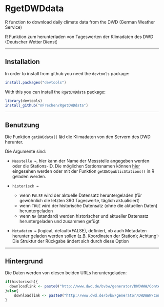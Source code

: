 RgetDWDdata
===========

R function to download daily climate data from the DWD (German Weather Service)

R Funktion zum herunterladen von Tageswerten der Klimadaten des DWD (Deutscher Wetter Dienst)

*************
## Installation
In order to install from github you need the ```devtools``` package:
```R
install.packages("devtools")
```
With this you can install the ```RgetDWDdata``` package:
```R
library(devtools)
install_github("nFrechen/RgetDWDdata")
```



*************

## Benutzung

Die Funktion `getDWDdata()` läd die Klimadaten von den Servern des DWD herunter.

Die Argumente sind:

* `Messtelle =`, hier kann der Name der Messstelle angegeben werden oder die Stations-ID. Die möglichen Stationsnamen können [hier][1] eingesehen werden oder mit der Funktion `getDWDpublicStations()` in R geladen werden.
  
* `historisch =`
    + wenn `FALSE` wird der aktuelle Datensatz heruntergeladen (für gewöhnlich die letzten 360 Tageswerte, täglich aktualisiert)
    + wenn `TRUE` wird der historische Datensatz (ohne die aktuellen Daten) heruntergeladen
    + wenn `NA` (standard) werden historischer und aktueller Datensatz heruntergeladen und zusammen gefügt

* `Metadaten =` (logical, default=FALSE), definiert, ob auch Metadaten herunter geladen werden sollen (z.B. Koordinaten der Station); Achtung!: Die Struktur der Rückgabe ändert sich durch diese Option

--------

## Hintergrund

Die Daten werden von diesen beiden URLs heruntergeladen:
```r
if(historisch){
  downloadlink <- paste0("http://www.dwd.de/bvbw/generator/DWDWWW/Content/Oeffentlichkeit/KU/KU2/KU21/klimadaten/german/download/tageswerte/kl__", Messstelle, "__hist__txt,templateId=raw,property=publicationFile.zip/kl_", Messstelle, "_hist_txt.zip")
}else{
    downloadlink <- paste0("http://www.dwd.de/bvbw/generator/DWDWWW/Content/Oeffentlichkeit/KU/KU2/KU21/klimadaten/german/download/tageswerte/kl__", Messstelle, "__akt__txt,templateId=raw,property=publicationFile.zip/kl_", Messstelle, "_akt_txt.zip")
}
```

[1]: http://www.dwd.de/sid_gCpjSTGJDhT7rZvV38t3vSJWnnQc1HLyFcD46pL789crw0MpqGrg!295356740!-364271037!1385038953230/bvbw/appmanager/bvbw/dwdwwwDesktop?_nfpb=true&_pageLabel=dwdwww_result_page&portletMasterPortlet_i1gsbDocumentPath=Navigation%2FOeffentlichkeit%2FKlima__Umwelt%2FKlimadaten%2Fkldaten__kostenfrei%2Fstations_C3_BCbersicht__tabelle__node.html%3F__nnn%3Dtrue